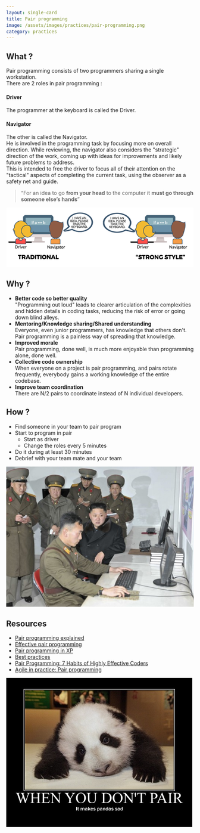 ```yaml
---
layout: single-card
title: Pair programming
image: /assets/images/practices/pair-programming.png
category: practices
---
```



## What ?
Pair programming consists of two programmers sharing a single workstation.  
There are 2 roles in pair programming :

#### Driver
The programmer at the keyboard is called the Driver.

#### Navigator
The other is called the Navigator.  
He is involved in the programming task by focusing more on overall direction. While reviewing, the navigator also considers the "strategic" direction of the work, coming up with ideas for improvements and likely future problems to address.  
This is intended to free the driver to focus all of their attention on the "tactical" aspects of completing the current task, using the observer as a safety net and guide.

> “For an idea to go **from your head** to the computer it **must go through someone else’s hands**”

![Pair program](/assets/images/pair-programming2.png)

## Why ?
* **Better code so better quality**  
"Programming out loud" leads to clearer articulation of the complexities and hidden details in coding tasks, reducing the risk of error or going down blind alleys.
* **Mentoring/Knowledge sharing/Shared understanding**  
Everyone, even junior programmers, has knowledge that others don't. Pair programming is a painless way of spreading that knowledge.
* **Improved morale**  
Pair programming, done well, is much more enjoyable than programming alone, done well.
* **Collective code ownership**  
When everyone on a project is pair programming, and pairs rotate frequently, everybody gains a working knowledge of the entire codebase.
* **Improve team coordination**  
There are N/2 pairs to coordinate instead of N individual developers.

## How ?
* Find someone in your team to pair program
* Start to program in pair
    * Start as driver
    * Change the roles every 5 minutes
* Do it during at least 30 minutes
* Debrief with your team mate and your team

![Pair program](/assets/images/pair-programming3.jpg)

## Resources
* [Pair programming explained](https://www.agilealliance.org/glossary/pairing/#q=~(filters~(postType~(~'page~'post~'aa_book~'aa_event_session~'aa_experience_report~'aa_glossary~'aa_research_paper~'aa_video)~tags~(~'pair*20programming))~searchTerm~'~sort~false~sortDirection~'asc~page~1))
* [Effective pair programming](https://medium.com/@joonty/effective-pair-programming-601abb6b9fa)
* [Pair programming in XP](http://www.extremeprogramming.org/rules/pair.html)
* [Best practices](https://github.com/andela/bestpractices/wiki/Pair-Programming)
* [Pair Programming: 7 Habits of Highly Effective Coders](https://www.youtube.com/watch?v=5ySLQ5_cQ34&t=116s)
* [Agile in practice: Pair programming](https://www.youtube.com/watch?v=ET3Q6zNK3Io)

![Pair program](/assets/images/pair-programming1.jpg)
